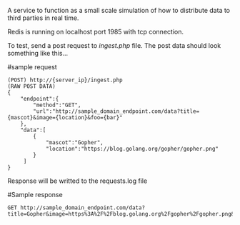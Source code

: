  A service to function as a small scale simulation of how to distribute data to third parties in real time.
 
 Redis is running on localhost port 1985 with tcp connection.
 
 To test, send a post request to *ingest.php* file.
 The post data should look something like this...
 
 #sample request
 
    (POST) http://{server_ip}/ingest.php
    (RAW POST DATA) 
    {  
        "endpoint":{  
            "method":"GET",
            "url":"http://sample_domain_endpoint.com/data?title={mascot}&image={location}&foo={bar}"
        },
        "data":[  
            {  
                "mascot":"Gopher",
                "location":"https://blog.golang.org/gopher/gopher.png"
            }
         ]
    }
    
Response will be writted to the requests.log file

#Sample response

    GET http://sample_domain_endpoint.com/data?title=Gopher&image=https%3A%2F%2Fblog.golang.org%2Fgopher%2Fgopher.png&foo=
